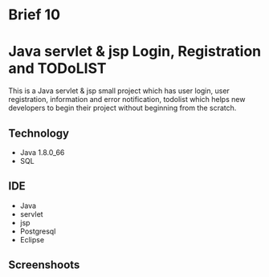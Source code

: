 # Brief 10
<h1>Java servlet & jsp Login, Registration and TODoLIST</h1>
<p>This is a Java servlet & jsp small project which has user login, user registration, information and error notification, todolist which helps new developers to begin their project without beginning from the scratch.</p>


<h2>Technology</h2>
<ul>
<li>Java 1.8.0_66</li>
<li>SQL</li>
</ul>


<h2>IDE</h2>

<ul>
<li>Java</li>
  <li>servlet</li>
    <li>jsp</li>
  <li>Postgresql</li>
  <li>Eclipse</li>
</ul>

<h2>Screenshoots</h2>